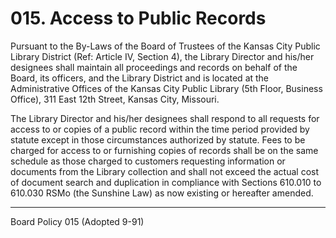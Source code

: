 # 015. Access to Public Records

Pursuant to the By-Laws of the Board of Trustees of the Kansas City Public Library District (Ref: Article IV, Section 4), the Library Director and his/her designees shall maintain all proceedings and records on behalf of the Board, its officers, and the Library District and is located at the Administrative Offices of the Kansas City Public Library (5th Floor, Business Office), 311 East 12th Street, Kansas City, Missouri.

The Library Director and his/her designees shall respond to all requests for access to or copies of a public record within the time period provided by statute except in those circumstances authorized by statute. Fees to be charged for access to or furnishing copies of records shall be on the same schedule as those charged to customers requesting information or documents from the Library collection and shall not exceed the actual cost of document search and duplication in compliance with Sections 610.010 to 610.030 RSMo (the Sunshine Law) as now existing or hereafter amended.

---

Board Policy 015 (Adopted 9-91)
